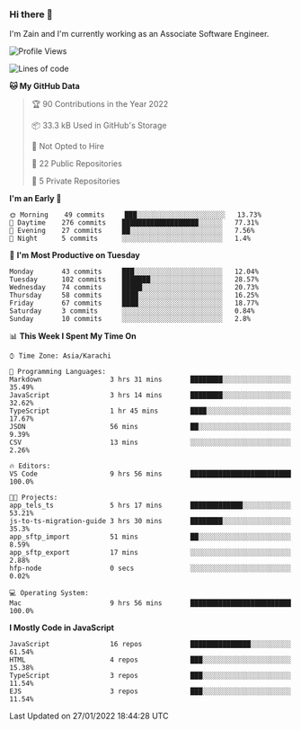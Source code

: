 ### Hi there 👋

I'm Zain and I'm currently working as an Associate Software Engineer.

<!--START_SECTION:waka-->
![Profile Views](http://img.shields.io/badge/Profile%20Views-0-blue)

![Lines of code](https://img.shields.io/badge/From%20Hello%20World%20I%27ve%20Written-3%20Million%20lines%20of%20code-blue)

**🐱 My GitHub Data** 

> 🏆 90 Contributions in the Year 2022
 > 
> 📦 33.3 kB Used in GitHub's Storage 
 > 
> 🚫 Not Opted to Hire
 > 
> 📜 22 Public Repositories 
 > 
> 🔑 5 Private Repositories  
 > 
**I'm an Early 🐤** 

```text
🌞 Morning    49 commits     ███░░░░░░░░░░░░░░░░░░░░░░   13.73% 
🌆 Daytime    276 commits    ███████████████████░░░░░░   77.31% 
🌃 Evening    27 commits     ██░░░░░░░░░░░░░░░░░░░░░░░   7.56% 
🌙 Night      5 commits      ░░░░░░░░░░░░░░░░░░░░░░░░░   1.4%

```
📅 **I'm Most Productive on Tuesday** 

```text
Monday       43 commits     ███░░░░░░░░░░░░░░░░░░░░░░   12.04% 
Tuesday      102 commits    ███████░░░░░░░░░░░░░░░░░░   28.57% 
Wednesday    74 commits     █████░░░░░░░░░░░░░░░░░░░░   20.73% 
Thursday     58 commits     ████░░░░░░░░░░░░░░░░░░░░░   16.25% 
Friday       67 commits     ████░░░░░░░░░░░░░░░░░░░░░   18.77% 
Saturday     3 commits      ░░░░░░░░░░░░░░░░░░░░░░░░░   0.84% 
Sunday       10 commits     ░░░░░░░░░░░░░░░░░░░░░░░░░   2.8%

```


📊 **This Week I Spent My Time On** 

```text
⌚︎ Time Zone: Asia/Karachi

💬 Programming Languages: 
Markdown                 3 hrs 31 mins       ████████░░░░░░░░░░░░░░░░░   35.49% 
JavaScript               3 hrs 14 mins       ████████░░░░░░░░░░░░░░░░░   32.62% 
TypeScript               1 hr 45 mins        ████░░░░░░░░░░░░░░░░░░░░░   17.67% 
JSON                     56 mins             ██░░░░░░░░░░░░░░░░░░░░░░░   9.39% 
CSV                      13 mins             ░░░░░░░░░░░░░░░░░░░░░░░░░   2.26%

🔥 Editors: 
VS Code                  9 hrs 56 mins       █████████████████████████   100.0%

🐱‍💻 Projects: 
app_tels_ts              5 hrs 17 mins       █████████████░░░░░░░░░░░░   53.21% 
js-to-ts-migration-guide 3 hrs 30 mins       ████████░░░░░░░░░░░░░░░░░   35.3% 
app_sftp_import          51 mins             ██░░░░░░░░░░░░░░░░░░░░░░░   8.59% 
app_sftp_export          17 mins             ░░░░░░░░░░░░░░░░░░░░░░░░░   2.88% 
hfp-node                 0 secs              ░░░░░░░░░░░░░░░░░░░░░░░░░   0.02%

💻 Operating System: 
Mac                      9 hrs 56 mins       █████████████████████████   100.0%

```

**I Mostly Code in JavaScript** 

```text
JavaScript               16 repos            ███████████████░░░░░░░░░░   61.54% 
HTML                     4 repos             ███░░░░░░░░░░░░░░░░░░░░░░   15.38% 
TypeScript               3 repos             ███░░░░░░░░░░░░░░░░░░░░░░   11.54% 
EJS                      3 repos             ███░░░░░░░░░░░░░░░░░░░░░░   11.54%

```



 Last Updated on 27/01/2022 18:44:28 UTC
<!--END_SECTION:waka-->

<!--
**ZainAmjad68/ZainAmjad68** is a ✨ _special_ ✨ repository because its `README.md` (this file) appears on your GitHub profile.

Here are some ideas to get you started:

- 🔭 I’m currently working on ...
- 🌱 I’m currently learning ...
- 👯 I’m looking to collaborate on ...
- 🤔 I’m looking for help with ...
- 💬 Ask me about ...
- 📫 How to reach me: ...
- 😄 Pronouns: ...
- ⚡ Fun fact: ...
-->
